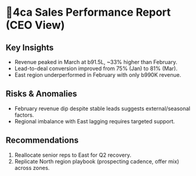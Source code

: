 # 4ca Sales Performance Report (CEO View)

## Key Insights
- Revenue peaked in March at  b91.5L, ~33% higher than February.
- Lead-to-deal conversion improved from 75% (Jan) to 81% (Mar).
- East region underperformed in February with only  b990K revenue.

## Risks & Anomalies
- February revenue dip despite stable leads suggests external/seasonal factors.
- Regional imbalance with East lagging requires targeted support.

## Recommendations
1. Reallocate senior reps to East for Q2 recovery.
2. Replicate North region playbook (prospecting cadence, offer mix) across zones.


